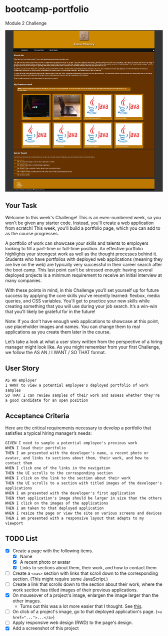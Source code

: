 # bootcamp-portfolio
Module 2 Challenge

![Pumpkin Spiced!](assets/images/pumpkin_spiced_porfolio.png)

## Your Task
Welcome to this week's Challenge! This is an even-numbered week, so you won't be given any starter code. Instead, you'll create a web application from scratch! This week, you'll build a portfolio page, which you can add to as the course progresses.

A portfolio of work can showcase your skills and talents to employers looking to fill a part-time or full-time position. An effective portfolio highlights your strongest work as well as the thought processes behind it. Students who have portfolios with deployed web applications (meaning they are live on the web) are typically very successful in their career search after the boot camp. This last point can’t be stressed enough: having several deployed projects is a minimum requirement to receive an initial interview at many companies.

With these points in mind, in this Challenge you’ll set yourself up for future success by applying the core skills you've recently learned: flexbox, media queries, and CSS variables. You'll get to practice your new skills while creating something that you will use during your job search. It’s a win-win that you'll likely be grateful for in the future!

Note: If you don't have enough web applications to showcase at this point, use placeholder images and names. You can change them to real applications as you create them later in the course.

Let’s take a look at what a user story written from the perspective of a hiring manager might look like. As you might remember from your first Challenge, we follow the AS AN / I WANT / SO THAT format.

## User Story

```
AS AN employer
I WANT to view a potential employee's deployed portfolio of work samples
SO THAT I can review samples of their work and assess whether they're a good candidate for an open position
```

## Acceptance Criteria
Here are the critical requirements necessary to develop a portfolio that satisfies a typical hiring manager’s needs:

```
GIVEN I need to sample a potential employee's previous work
WHEN I load their portfolio
THEN I am presented with the developer's name, a recent photo or avatar, and links to sections about them, their work, and how to contact them
WHEN I click one of the links in the navigation
THEN the UI scrolls to the corresponding section
WHEN I click on the link to the section about their work
THEN the UI scrolls to a section with titled images of the developer's applications
WHEN I am presented with the developer's first application
THEN that application's image should be larger in size than the others
WHEN I click on the images of the applications
THEN I am taken to that deployed application
WHEN I resize the page or view the site on various screens and devices
THEN I am presented with a responsive layout that adapts to my viewport
```

## TODO List

* [x] Create a page with the following items.
    * [x] Name
    * [x] A recent photo or avatar
    * [x] Links to sections about them, their work, and how to contact them
* [ ] Create a `<nav>` section with links that scroll down to the corresponding section. (This might require some JavaScript.)
* [ ] Create a link that scrolls down to the section about their work, where the work section has titled images of their previous applications.
* [x] On mouseover of a project's image, enlargen the image larger than the other images.
    - Turns out this was a lot more easier that I thought. See [this](https://css-tricks.com/snippets/css/scale-on-hover-with-webkit-transition/).
* [ ] On click of a project's image, go to that deployed application's page. (`<a href="...">...</a>`)
* [ ] Apply responsive web design (RWD) to the page's design.
* [x] Add a screenshot of this project
